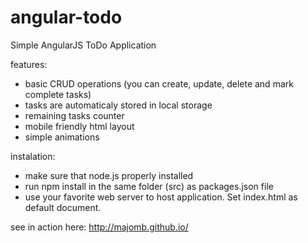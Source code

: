 # angular-todo
Simple AngularJS ToDo Application

features:
- basic CRUD operations (you can create, update, delete and mark complete tasks)
- tasks are automaticaly stored in local storage
- remaining tasks counter
- mobile friendly html layout
- simple animations
 
instalation:
- make sure that node.js properly installed
- run npm install in the same folder (src) as packages.json file
- use your favorite web server to host application. Set index.html as default document.

see in action here: http://majomb.github.io/
